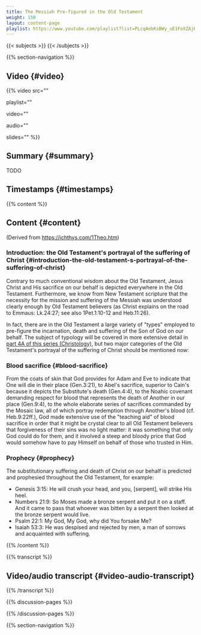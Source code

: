 ```yaml
---
title: The Messiah Pre-figured in the Old Testament
weight: 150
layout: content-page
playlist: https://www.youtube.com/playlist?list=PLcqAebKsBWy_uE1FoXZAjHKMHV1wWcAD8
---
```


{{< subjects >}}
{{< /subjects >}}

{{% section-navigation %}}

## Video {#video}

{{% video
src=""

playlist=""

video=""

audio=""

slides=""
%}}

## Summary {#summary}

TODO

## Timestamps {#timestamps}



{{% content %}}

## Content {#content}

(Derived from https://ichthys.com/1Theo.htm)

<!-- --- -->

### Introduction: the Old Testament's portrayal of the suffering of Christ {#introduction-the-old-testament-s-portrayal-of-the-suffering-of-christ}

Contrary to much conventional wisdom about the Old Testament, Jesus Christ and His sacrifice on our behalf is depicted everywhere in the Old Testament. Furthermore, we know from New Testament scripture that the necessity for the mission and suffering of the Messiah was understood clearly enough by Old Testament believers (as Christ explains on the road to Emmaus: Lk.24:27; see also 1Pet.1:10-12 and Heb.11:26).

In fact, there are in the Old Testament a large variety of "types" employed to pre-figure the incarnation, death and suffering of the Son of God on our behalf. The subject of typology will be covered in more extensive detail in [part 4A of this series (Christology)](https://ichthys.com/4A-Christo.htm), but two major categories of the Old Testament's portrayal of the suffering of Christ should be mentioned now:

<!-- --- -->

### Blood sacrifice {#blood-sacrifice}

From the coats of skin that God provides for Adam and Eve to indicate that One will die in their place (Gen.3:21), to Abel's sacrifice, superior to Cain's because it depicts the Substitute's death (Gen.4:4), to the Noahic covenant demanding respect for blood that represents the death of Another in our place (Gen.9:4), to the whole elaborate series of sacrifices commanded by the Mosaic law, all of which portray redemption through Another's blood (cf. Heb.9:22ff.), God made extensive use of the "teaching aid" of blood sacrifice in order that it might be crystal clear to all Old Testament believers that forgiveness of their sins was no light matter: it was something that only God could do for them, and it involved a steep and bloody price that God would somehow have to pay Himself on behalf of those who trusted in Him.

<!-- --- -->

### Prophecy {#prophecy}

The substitutionary suffering and death of Christ on our behalf is predicted and prophesied throughout the Old Testament, for example:

- Genesis 3:15: He will crush your head, and you, [serpent], will strike His heel.
- Numbers 21:9: So Moses made a bronze serpent and put it on a staff. And it came to pass that whoever was bitten by a serpent then looked at the bronze serpent would live.
- Psalm 22:1: My God, My God, why did You forsake Me?
- Isaiah 53:3: He was despised and rejected by men, a man of sorrows and acquainted with suffering.

{{% /content %}}

{{% transcript %}}

## Video/audio transcript {#video-audio-transcript}



{{% /transcript %}}

{{% discussion-pages %}}

{{% /discussion-pages %}}

{{% section-navigation %}}

